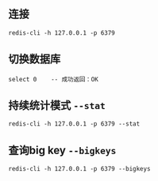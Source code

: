 ## 连接
``` redis
redis-cli -h 127.0.0.1 -p 6379
```

## 切换数据库
``` redis
select 0    -- 成功返回：OK
```

## 持续统计模式 `--stat`
``` redis
redis-cli -h 127.0.0.1 -p 6379 --stat
```

## 查询big key `--bigkeys`
``` redis
redis-cli -h 127.0.0.1 -p 6379 --bigkeys
```